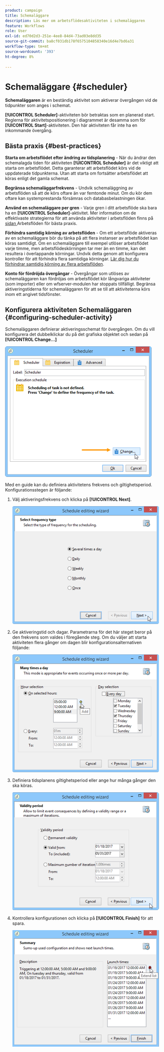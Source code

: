 ```yaml
---
product: campaign
title: Schemaläggare
description: Läs mer om arbetsflödesaktiviteten i schemaläggaren
feature: Workflows
role: User
exl-id: ed70d2d3-251e-4ee8-84d4-73ad03e8dd35
source-git-commit: ba8cf031db178f6575104858340e16d4e7bd6a31
workflow-type: tm+mt
source-wordcount: '393'
ht-degree: 8%

---
```


# Schemaläggare {#scheduler}



**Schemaläggaren** är en beständig aktivitet som aktiverar övergången vid de tidpunkter som anges i schemat.

**[!UICONTROL Scheduler]**-aktiviteten bör betraktas som en planerad start.  Reglerna för aktivitetspositionering i diagrammet är desamma som för **[!UICONTROL Start]**-aktiviteten.  Den här aktiviteten får inte ha en inkommande övergång.

## Bästa praxis {#best-practices}

**Starta om arbetsflödet efter ändring av tidsplanering** - När du ändrar den schemalagda tiden för aktiviteten **[!UICONTROL Scheduler]** är det viktigt att starta om arbetsflödet. Detta garanterar att arbetsflödet körs vid de uppdaterade tidpunkterna. Utan att starta om fortsätter arbetsflödet att köras enligt det gamla schemat.

**Begränsa schemaläggarfrekvens** - Undvik schemaläggning av arbetsflöden så att de körs oftare än var femtonde minut. Om du kör dem oftare kan systemprestanda försämras och databasbelastningen ökar.

**Använd en schemaläggare per gren** - Varje gren i ditt arbetsflöde ska bara ha en **[!UICONTROL Scheduler]**-aktivitet. Mer information om de effektivaste strategierna för att använda aktiviteter i arbetsflöden finns på [sidan ](workflow-best-practices.md#using-activities) Arbetsflöden för bästa praxis.

**Förhindra samtidig körning av arbetsflöden** - Om ett arbetsflöde aktiveras av en schemaläggare bör du tänka på att flera instanser av arbetsflödet kan köras samtidigt. Om en schemaläggare till exempel utlöser arbetsflödet varje timme, men arbetsflödeskörningen tar mer än en timme, kan det resultera i överlappande körningar. Undvik detta genom att konfigurera kontroller för att förhindra flera samtidiga körningar. [Lär dig hur du förhindrar samtidig körning av flera arbetsflöden](monitor-workflow-execution.md#preventing-simultaneous-multiple-executions).

**Konto för fördröjda övergångar** - Övergångar som utlöses av schemaläggaren kan fördröjas om arbetsflödet kör långvariga aktiviteter (som importer) eller om wfserver-modulen har stoppats tillfälligt. Begränsa aktiveringstiderna för schemaläggaren för att se till att aktiviteterna körs inom ett angivet tidsfönster.

## Konfigurera aktiviteten Schemaläggaren {#configuring-scheduler-activity}

Schemaläggaren definierar aktiveringsschemat för övergången. Om du vill konfigurera det dubbelklickar du på det grafiska objektet och sedan på **[!UICONTROL Change...]**

![](assets/s_user_segmentation_scheduler.png)

Med en guide kan du definiera aktivitetens frekvens och giltighetsperiod. Konfigurationsstegen är följande:

1. Välj aktiveringsfrekvens och klicka på **[!UICONTROL Next]**.

   ![](assets/s_user_segmentation_scheduler2.png)

1. Ge aktiveringstid och dagar. Parametrarna för det här steget beror på den frekvens som valdes i föregående steg. Om du väljer att starta aktiviteten flera gånger om dagen blir konfigurationsalternativen följande:

   ![](assets/s_user_segmentation_scheduler3.png)

1. Definiera tidsplanens giltighetsperiod eller ange hur många gånger den ska köras.

   ![](assets/s_user_segmentation_scheduler4.png)

1. Kontrollera konfigurationen och klicka på **[!UICONTROL Finish]** för att spara.

   ![](assets/s_user_segmentation_scheduler5.png)
